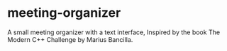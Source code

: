 # meeting-organizer
A small meeting organizer with a text interface, Inspired by the book The Modern C++ Challenge by Marius Bancilla.
